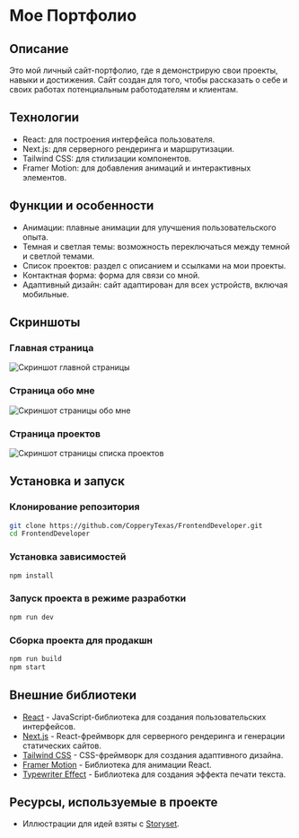 # Мое Портфолио

## Описание

Это мой личный сайт-портфолио, где я демонстрирую свои проекты, навыки и достижения. Сайт создан для того, чтобы рассказать о себе и своих работах потенциальным работодателям и клиентам.

## Технологии

- React: для построения интерфейса пользователя.
- Next.js: для серверного рендеринга и маршрутизации.
- Tailwind CSS: для стилизации компонентов.
- Framer Motion: для добавления анимаций и интерактивных элементов.

## Функции и особенности

- Анимации: плавные анимации для улучшения пользовательского опыта.
- Темная и светлая темы: возможность переключаться между темной и светлой темами.
- Список проектов: раздел с описанием и ссылками на мои проекты.
- Контактная форма: форма для связи со мной.
- Адаптивный дизайн: сайт адаптирован для всех устройств, включая мобильные.

## Скриншоты

### Главная страница

![Скриншот главной страницы](../FrontendDeveloper/src/images/projects/next/Home.png)

### Страница обо мне

![Скриншот страницы обо мне](../FrontendDeveloper/src/images/projects/next/About.png)

### Страница проектов

![Скриншот страницы списка проектов](../FrontendDeveloper/src/images/projects/next/Project.png)

## Установка и запуск

### Клонирование репозитория

```bash
git clone https://github.com/CopperyTexas/FrontendDeveloper.git
cd FrontendDeveloper
```

### Установка зависимостей

```bash
npm install
```

### Запуск проекта в режиме разработки

```bash
npm run dev
```

### Сборка проекта для продакшн

```bash
npm run build
npm start

```

## Внешние библиотеки

- [React](https://reactjs.org/) - JavaScript-библиотека для создания пользовательских интерфейсов.
- [Next.js](https://nextjs.org/) - React-фреймворк для серверного рендеринга и генерации статических сайтов.
- [Tailwind CSS](https://tailwindcss.com/) - CSS-фреймворк для создания адаптивного дизайна.
- [Framer Motion](https://www.framer.com/motion/) - Библиотека для анимации React.
- [Typewriter Effect](https://www.npmjs.com/package/typewriter-effect) - Библиотека для создания эффекта печати текста.

## Ресурсы, используемые в проекте

- Иллюстрации для идей взяты с [Storyset](https://storyset.com/work).
